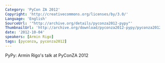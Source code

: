 ```yaml
---
Category: 'PyCon ZA 2012'
Copyright: 'http://creativecommons.org/licenses/by/3.0/'
Language: 'English'
SourceUrl: '"http://archive.org/details/pyconza2012-pypy"'
ThumbnailUrl: 'http://archive.org/download/pyconza2012-pypy/pyconza2012-pypy.thumbs/PYCONZ-BALTIC-ARMINR-PYPY-00_000001.jpg'
date: '2012-10-04'
speakers: [Armin Rigo]
tags: [pyconza, pyconza2012]
---
```

PyPy: Armin Rigo's talk at PyConZA 2012